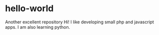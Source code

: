 # hello-world
Another excellent repository
Hi! I like developing small php and javascript apps. I am also learning python.
